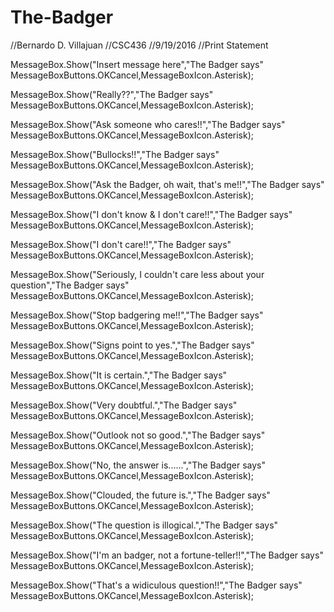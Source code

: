 # The-Badger

//Bernardo D. Villajuan
//CSC436
//9/19/2016
//Print Statement

MessageBox.Show("Insert message here","The Badger says" MessageBoxButtons.OKCancel,MessageBoxIcon.Asterisk);

MessageBox.Show("Really??","The Badger says" MessageBoxButtons.OKCancel,MessageBoxIcon.Asterisk);

MessageBox.Show("Ask someone who cares!!","The Badger says" MessageBoxButtons.OKCancel,MessageBoxIcon.Asterisk);

MessageBox.Show("Bullocks!!","The Badger says" MessageBoxButtons.OKCancel,MessageBoxIcon.Asterisk);

MessageBox.Show("Ask the Badger, oh wait, that's me!!","The Badger says" MessageBoxButtons.OKCancel,MessageBoxIcon.Asterisk);

MessageBox.Show("I don't know & I don't care!!","The Badger says" MessageBoxButtons.OKCancel,MessageBoxIcon.Asterisk);

MessageBox.Show("I don't care!!","The Badger says" MessageBoxButtons.OKCancel,MessageBoxIcon.Asterisk);


MessageBox.Show("Seriously, I couldn't care less                         about your question","The Badger says" MessageBoxButtons.OKCancel,MessageBoxIcon.Asterisk);

MessageBox.Show("Stop badgering me!!","The Badger says" MessageBoxButtons.OKCancel,MessageBoxIcon.Asterisk);

MessageBox.Show("Signs point to yes.","The Badger says" MessageBoxButtons.OKCancel,MessageBoxIcon.Asterisk);

MessageBox.Show("It is certain.","The Badger says" MessageBoxButtons.OKCancel,MessageBoxIcon.Asterisk);

MessageBox.Show("Very doubtful.","The Badger says" MessageBoxButtons.OKCancel,MessageBoxIcon.Asterisk);


MessageBox.Show("Outlook not so good.","The Badger says" MessageBoxButtons.OKCancel,MessageBoxIcon.Asterisk);

MessageBox.Show("No, the answer is......","The Badger says" MessageBoxButtons.OKCancel,MessageBoxIcon.Asterisk);

MessageBox.Show("Clouded, the future is.","The Badger says" MessageBoxButtons.OKCancel,MessageBoxIcon.Asterisk);

MessageBox.Show("The question is illogical.","The Badger says" MessageBoxButtons.OKCancel,MessageBoxIcon.Asterisk);


MessageBox.Show("I'm an badger, not a fortune-teller!!","The Badger says" MessageBoxButtons.OKCancel,MessageBoxIcon.Asterisk);

MessageBox.Show("That's a widiculous question!!","The Badger says" MessageBoxButtons.OKCancel,MessageBoxIcon.Asterisk);





















